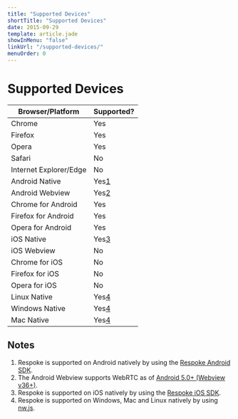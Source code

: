 ```yaml
---
title: "Supported Devices"
shortTitle: "Supported Devices"
date: 2015-09-29
template: article.jade
showInMenu: "false"
linkUrl: "/supported-devices/"
menuOrder: 0
---
```


# Supported Devices

<table class="supported-devices-matrix">
<thead>
  <tr>
    <th>Browser/Platform</th>
    <th>Supported?</th>
  </tr>
</thead>
<tbody>
  <tr>
    <td>Chrome</td>
    <td class="supported">Yes</td>
  </tr>
  <tr>
    <td>Firefox</td>
    <td class="supported">Yes</td>
  </tr>
  <tr>
    <td>Opera</td>
    <td class="supported">Yes</td>
  </tr>
  <tr>
    <td>Safari</td>
    <td class="not-supported">No</td>
  </tr>
  <tr>
    <td>Internet Explorer/Edge</td>
    <td class="not-supported">No</td>
  </tr>
  <tr>
    <td>Android Native</td>
    <td class="supported">Yes<span class="footnote"><a href="#notes">1</a></span></td>
  </tr>
  <tr>
    <td>Android Webview</td>
    <td class="supported">Yes<span class="footnote"><a href="#notes">2</a></span></td>
  </tr>
  <tr>
    <td>Chrome for Android</td>
    <td class="supported">Yes</td>
  </tr>
  <tr>
    <td>Firefox for Android</td>
    <td class="supported">Yes</td>
  </tr>
  <tr>
    <td>Opera for Android</td>
    <td class="supported">Yes</td>
  </tr>
  <tr>
    <td>iOS Native</td>
    <td class="supported">Yes<span class="footnote"><a href="#notes">3</a></span></td>
  </tr>
  <tr>
    <td>iOS Webview</td>
    <td class="not-supported">No</td>
  </tr>
  <tr>
    <td>Chrome for iOS</td>
    <td class="not-supported">No</td>
  </tr>
  <tr>
    <td>Firefox for iOS</td>
    <td class="not-supported">No</td>
  </tr>
  <tr>
    <td>Opera for iOS</td>
    <td class="not-supported">No</td>
  </tr>
  <tr>
    <td>Linux Native</td>
    <td class="supported">Yes<span class="footnote"><a href="#notes">4</a></span></td>
  </tr>
  <tr>
    <td>Windows Native</td>
    <td class="supported">Yes<span class="footnote"><a href="#notes">4</a></span></td>
  </tr>
  <tr>
    <td>Mac Native</td>
    <td class="supported">Yes<span class="footnote"><a href="#notes">4</a></span></td>
  </tr>  
</tbody>
</table>

## Notes

1. Respoke is supported on Android natively by using the [Respoke Android SDK][].
2. The Android Webview supports WebRTC as of [Android 5.0+ (Webview v36+)][android webrtc].
3. Respoke is supported on iOS natively by using the [Respoke iOS SDK][].
4. Respoke is supported on Windows, Mac and Linux natively by using [nw.js][].

[Respoke Android SDK]: https://github.com/respoke/respoke-sdk-android
[android webrtc]: https://developer.chrome.com/multidevice/webview/overview#does_the_new_webview_have_feature_parity_with_chrome_for_android_
[Respoke iOS SDK]: https://github.com/respoke/respoke-sdk-ios
[nw.js]: http://nwjs.io/
